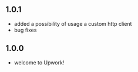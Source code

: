## 1.0.1
* added a possibility of usage a custom http client
* bug fixes

## 1.0.0
* welcome to Upwork!
